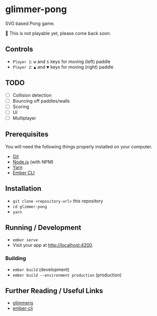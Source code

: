 # glimmer-pong

SVG based Pong game.

:construction: This is not playable yet, please come back soon.

## Controls

- `Player 1`: <kbd>w</kbd> and <kbd>s</kbd> keys for moving (left) paddle
- `Player 2`: <kbd>▲</kbd> and <kbd>▼</kbd> keys for moving (right) paddle


## TODO

- [ ] Collision detection
- [ ] Bouncing off paddles/walls
- [ ] Scoring
- [ ] UI
- [ ] Multiplayer

## Prerequisites

You will need the following things properly installed on your computer.

* [Git](https://git-scm.com/)
* [Node.js](https://nodejs.org/) (with NPM)
* [Yarn](https://yarnpkg.com/en/)
* [Ember CLI](https://ember-cli.com/)

## Installation

* `git clone <repository-url>` this repository
* `cd glimmer-pong`
* `yarn`

## Running / Development

* `ember serve`
* Visit your app at [http://localhost:4200](http://localhost:4200).

### Building

* `ember build` (development)
* `ember build --environment production` (production)

## Further Reading / Useful Links

* [glimmerjs](http://github.com/tildeio/glimmer/)
* [ember-cli](https://ember-cli.com/)
